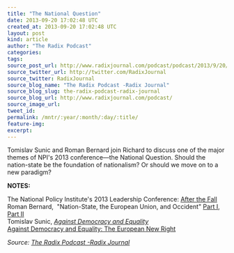 ```yaml
---
title: "The National Question"
date: 2013-09-20 17:02:48 UTC
created_at: 2013-09-20 17:02:48 UTC
layout: post
kind: article
author: "The Radix Podcast"
categories: 
tags: 
source_post_url: http://www.radixjournal.com/podcast/podcast/2013/9/20/the-national-question
source_twitter_url: http://twitter.com/RadixJournal
source_twitter: RadixJournal
source_blog_name: "The Radix Podcast -Radix Journal"
source_blog_slug: the-radix-podcast-radix-journal
source_blog_url: http://www.radixjournal.com/podcast/
source_image_url: 
tweet_id:
permalink: /mntr/:year/:month/:day/:title/
feature-img: 
excerpt:
---
```

<p>Tomislav Sunic and Roman Bernard join Richard to discuss one of the major themes of NPI's 2013 conference—the National Question. Should the nation-state be the foundation of nationalism? Or should we move on to a new paradigm?  </p>



<p><strong>NOTES:  </strong></p><p>The National Policy Institute's 2013 Leadership Conference: <a href="http://www.npiamerica.org/2013-conference">After the Fall</a><br><span>Roman Bernard,  "Nation-State, the European Union, and Occident" </span><a href="http://alternativeright.com/blog/nation-states-european-union-occident-1-3">Part I</a><span>, </span><a href="http://alternativeright.com/blog/nation-states-european-union-occident-2-3">Part II</a><br><span>Tomislav Sunic, </span><em><a href="http://www.amazon.com/gp/product/1907166254/ref=as_li_ss_tl?ie=UTF8&amp;camp=1789&amp;creative=390957&amp;creativeASIN=1907166254&amp;linkCode=as2&amp;tag=washisummipub-20">Against Democracy and Equality</a></em><br><a href="http://www.amazon.com/Against-Democracy-Equality-European-Right/dp/1907166254%3FSubscriptionId%3D0ENGV10E9K9QDNSJ5C82%26tag%3Dwashisummipub-20%26linkCode%3Dxm2%26camp%3D2025%26creative%3D165953%26creativeASIN%3D1907166254">Against Democracy and Equality: The European New Right</a></p><div class="">
    <i>Source: <a href="http://www.radixjournal.com/podcast/">The Radix Podcast -Radix Journal</a></i>
</div>
